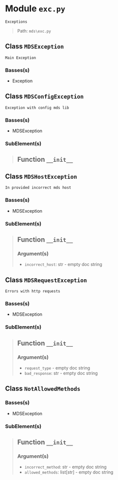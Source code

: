 # Module `exc.py`
```text
Exceptions
```

> Path: `mds\exc.py`
## Class `MDSException`
```text
Main Exception
```

### Basses(s)
+ Exception
## Class `MDSConfigException`
```text
Exception with config mds lib
```

### Basses(s)
+ MDSException
### SubElement(s)
 > ## Function  `__init__`
## Class `MDSHostException`
```text
In provided incorrect mds host
```

### Basses(s)
+ MDSException
### SubElement(s)
 > ## Function  `__init__`
 > ### Argument(s)
 > + `incorrect_host`: str - empty doc string
## Class `MDSRequestException`
```text
Errors with http requests
```

### Basses(s)
+ MDSException
### SubElement(s)
 > ## Function  `__init__`
 > ### Argument(s)
 > + `request_type` - empty doc string
 > + `bad_response`: str - empty doc string
## Class `NotAllowedMethods`
### Basses(s)
+ MDSException
### SubElement(s)
 > ## Function  `__init__`
 > ### Argument(s)
 > + `incorrect_method`: str - empty doc string
 > + `allowed_methods`: list[str] - empty doc string